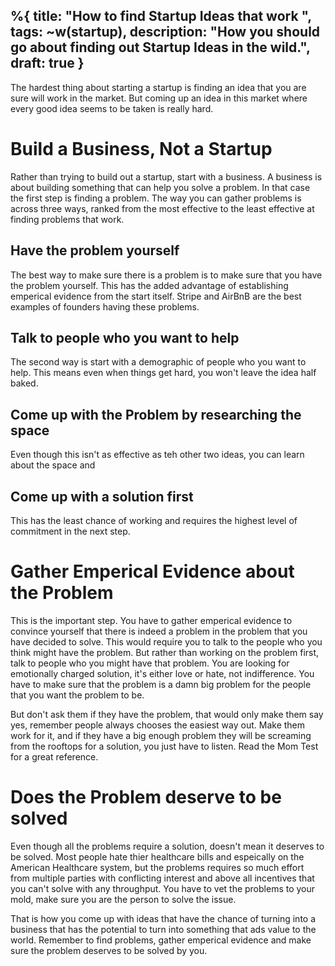 %{
title: "How to find Startup Ideas that work ",
tags: ~w(startup),
description: "How you should go about finding out Startup Ideas in the wild.",
draft: true
}
---

The hardest thing about starting a startup is finding an idea that you are sure will work in the market. But coming up an idea in this market where every good idea seems to be taken is really hard.

# Build a Business, Not a Startup
Rather than trying to build out a startup, start with a business. A business is about building something that can help you solve a problem. In that case the first step is finding a problem. The way you can gather problems is across three ways, ranked from the most effective to the least effective at finding problems that work.

## Have the problem yourself
The best way to make sure there is a problem is to make sure that you have the problem yourself. This has the added advantage of establishing emperical evidence from the start itself. Stripe and AirBnB are the best examples of founders having these problems. 

## Talk to people who you want to help
The second way is start with a demographic of people who you want to help. This means even when things get hard, you won't leave the idea half baked.

## Come up with the Problem by researching the space
Even though this isn't as effective as teh other two ideas, you can learn about the space and 

## Come up with a solution first
This has the least chance of working and requires the highest level of commitment in the next step.


# Gather Emperical Evidence about the Problem
This is the important step. You have to gather emperical evidence to convince yourself that there is indeed a problem in the problem that you have decided to solve. This would require you to talk to the people who you think might have the problem. But rather than working on the problem first, talk to people who you might have that problem. You are looking for emotionally charged solution, it's either love or hate, not indifference. You have to make sure that the problem is a damn big problem for the people that you want the problem to be.

But don't ask them if they have the problem, that would only make them say yes, remember people always chooses the easiest way out. Make them work for it, and if they have a big enough problem they will be screaming from the rooftops for a solution, you just have to listen. Read the Mom Test for a great reference.

# Does the Problem deserve to be solved
Even though all the problems require a solution, doesn't mean it deserves to be solved. Most people hate thier healthcare bills and espeically on the American Healthcare system, but the problems requires so much effort from multiple parties with conflicting interest and above all incentives that you can't solve with any throughput. You have to vet the problems to your mold, make sure you are the person to solve the issue.

That is how you come up with ideas that have the chance of turning into a business that has the potential to turn into something that ads value to the world. Remember to find problems, gather emperical evidence and make sure the problem deserves to be solved by you.
